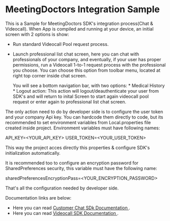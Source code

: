 # MeetingDoctors Integration Sample


This is a Sample for MeetingDoctors SDK's integration process(Chat & Videocall). When App is compiled and running at your device,
an initial screen with 2 options is show:

- Run standard Videocall Pool request process.
- Launch professional list chat screen, here you can chat with professionals of your company, and eventually, if your user has proper
  permissions, run a Videocall 1-to-1 request process with the professional you choose. You can choose this option from toolbar menu,
  located at right top corner inside chat screen.

  You will see a bottom navigation bar, with two options:
        * Medical History
        * Logout action: This action will logout/deauthenticate your user from SDK's and will return to inital Screen to start again
          videocall pool request or enter again to professional list chat screen.

The only action need to do by developer side is to configure the user token and your company Api key. You can hardcode them directly
to code, but its recommended to set environment variables from Local.properties file created inside project. Environment variables
must have following names:

API_KEY=<YOUR_API_KEY>
USER_TOKEN=<YOUR_USER_TOKEN>

This way the project acces directly this properties & configure SDK's initialization automatically.

It is recommended too to configure an encryption password for SharedPreferences security, this variable must have the following name:

sharedPreferencesEncryptionPass=<YOUR_ENCRYPTION_PASSWORD>

That's all the configuration needed by developer side.


Documentation links are below:

- Here you can read [ Customer Chat SDk Documentation ](https://meetingdoctors.atlassian.net/wiki/external/871858184/NWU2YWM5ZTU0MTkyNDg5NzhkZWNiYzA3ZjhlY2MxMzA?atlOrigin=eyJpIjoiNDdiYWZlNTIxYzA3NDMyOWIxNTQ2YzQ4M2JjODgzYjMiLCJwIjoiYyJ9).
- Here you can read [ Videocall SDK Documentation ](https://meetingdoctors.atlassian.net/wiki/external/871694355/MGRhYTBmYjRhYzE3NDcyZTliNzJjZDVkOGVkOTVkMzE?atlOrigin=eyJpIjoiYjQyN2NmNjU2NDE1NDY0ZWIzZjdiZTU1YjljM2Y0ZjYiLCJwIjoiYyJ9).
